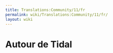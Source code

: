 ```yaml
---
title: Translations:Community/11/fr
permalink: wiki/Translations:Community/11/fr/
layout: wiki
---
```


# Autour de Tidal

